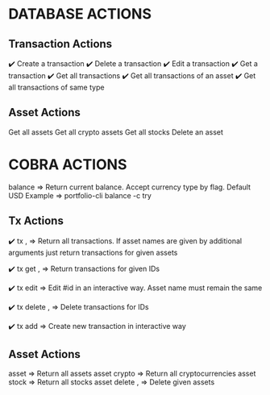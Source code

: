 # DATABASE ACTIONS

## Transaction Actions

✔️ Create a transaction
✔️ Delete a transaction
✔️ Edit a transaction
✔️ Get a transaction
✔️ Get all transactions
✔️ Get all transactions of an asset
✔️ Get all transactions of same type

## Asset Actions

Get all assets
Get all crypto assets
Get all stocks
Delete an asset

# COBRA ACTIONS

balance => Return current balance. Accept currency type by flag. Default USD
Example => portfolio-cli balance -c try

## Tx Actions

✔️ tx <asset1>, <asset2> => Return all transactions. If asset names are given by additional arguments just return transactions for given assets

✔️ tx get <id>, <id2> => Return transactions for given IDs

✔️ tx edit <id> => Edit #id in an interactive way. Asset name must remain the same

✔️ tx delete <id>, <id2> => Delete transactions for IDs

✔️ tx add => Create new transaction in interactive way

## Asset Actions

asset => Return all assets
asset crypto => Return all cryptocurrencies
asset stock => Return all stocks
asset delete <asset>, <asset1> => Delete given assets
